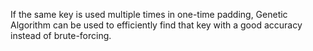 If the same key is used multiple times in one-time padding, Genetic Algorithm can be used to efficiently find that key with a good accuracy instead of brute-forcing.
